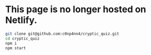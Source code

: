 # This page is no longer hosted on Netlify.

```bash
git clone git@github.com:c0np4nn4/cryptic_quiz.git
cd cryptic_quiz
npm i
npm start
```
